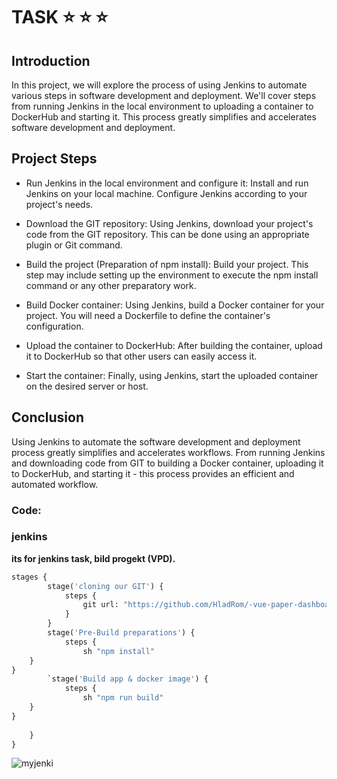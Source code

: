 
# TASK :star: :star:  :star:


## Introduction
In this project, we will explore the process of using Jenkins to automate various steps in software development and deployment. We'll cover steps from running Jenkins in the local environment to uploading a container to DockerHub and starting it. This process greatly simplifies and accelerates software development and deployment.

## Project Steps
- Run Jenkins in the local environment and configure it: Install and run Jenkins on your local machine. Configure Jenkins according to your project's needs.

- Download the GIT repository: Using Jenkins, download your project's code from the GIT repository. This can be done using an appropriate plugin or Git command.

- Build the project (Preparation of npm install): Build your project. This step may include setting up the environment to execute the npm install command or any other preparatory work.

- Build Docker container: Using Jenkins, build a Docker container for your project. You will need a Dockerfile to define the container's configuration.

- Upload the container to DockerHub: After building the container, upload it to DockerHub so that other users can easily access it.

- Start the container: Finally, using Jenkins, start the uploaded container on the desired server or host.

## Conclusion
Using Jenkins to automate the software development and deployment process greatly simplifies and accelerates workflows. From running Jenkins and downloading code from GIT to building a Docker container, uploading it to DockerHub, and starting it - this process provides an efficient and automated workflow.
### Code:

### jenkins
**its for jenkins task, bild progekt (VPD).**
```python
stages {
        stage('cloning our GIT') {
            steps {
                git url: "https://github.com/HladRom/-vue-paper-dashboard"
            }
        }
        stage('Pre-Build preparations') {
            steps {
                sh "npm install"
    }
}
        `stage('Build app & docker image') {
            steps {
                sh "npm run build"
    }
}
      
    }
}
```
![myjenki](https://cdn.iconscout.com/icon/free/png-256/free-jenkins-282182.png?f=webp)
